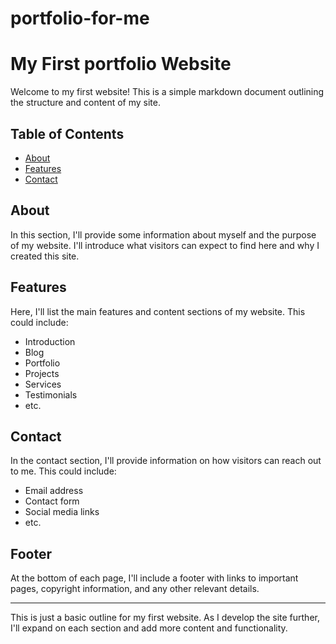 # portfolio-for-me

# My First portfolio Website

Welcome to my first website! This is a simple markdown document outlining the structure and content of my site.

## Table of Contents
- [About](#about)
- [Features](#features)
- [Contact](#contact)

## About
In this section, I'll provide some information about myself and the purpose of my website. I'll introduce what visitors can expect to find here and why I created this site.

## Features
Here, I'll list the main features and content sections of my website. This could include:
- Introduction
- Blog
- Portfolio
- Projects
- Services
- Testimonials
- etc.

## Contact
In the contact section, I'll provide information on how visitors can reach out to me. This could include:
- Email address
- Contact form
- Social media links
- etc.

## Footer
At the bottom of each page, I'll include a footer with links to important pages, copyright information, and any other relevant details.

---

This is just a basic outline for my first website. As I develop the site further, I'll expand on each section and add more content and functionality.


